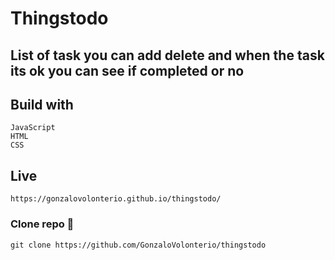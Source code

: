 # Thingstodo

## List of task you can add delete and when the task its ok you can see if completed or no

## Build with

```
JavaScript
HTML
CSS

```

## Live

```
https://gonzalovolonterio.github.io/thingstodo/

```

### Clone repo 🔧

```
git clone https://github.com/GonzaloVolonterio/thingstodo

```
